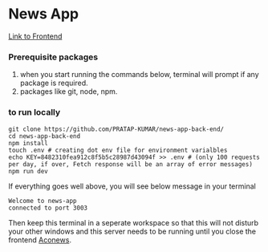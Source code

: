# News App

[Link to Frontend](https://github.com/PRATAP-KUMAR/news-app-front-end)

### Prerequisite packages

1. when you start running the commands below, terminal will prompt if any package is required.  
2. packages like git, node, npm.

### to run locally

```
git clone https://github.com/PRATAP-KUMAR/news-app-back-end/
cd news-app-back-end
npm install
touch .env # creating dot env file for environment varialbles
echo KEY=8482310fea912c8f5b5c28987d43094f >> .env # (only 100 requests per day, if over, Fetch response will be an array of error messages)
npm run dev
```

If everything goes well above, you will see below message in your terminal
```
Welcome to news-app
connected to port 3003
```

Then keep this terminal in a seperate workspace so that this will not disturb your other windows and this server needs to be running until you close the frontend
[Aconews](https://pratap-panabaka-aconews.web.app/).
